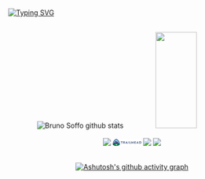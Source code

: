 <!--### Olá, eu sou o Bruno Soffo 👋 -->
<br>

[![Typing SVG](https://readme-typing-svg.herokuapp.com/?color=FFFF00&size=35&center=true&vCenter=true&width=1000&lines=HELLO,+My+name+is+Bruno+Soffo;I'm+22+years+old;I'm+from+Brazil;I+Graduated+Computer+Science;Be+Welcome!+:%29)](https://git.io/typing-svg)

<br>

<!--
<div align="center">
  <a href="https://github.com/BrunoSoffo">
  <img height="180em" src="https://github-readme-stats.vercel.app/api?username=BrunoSoffo&show_icons=true&theme=highcontrast&include_all_commits=true&count_private=true"/>
  <img height="180em" src="https://github-readme-stats.vercel.app/api/top-langs/?username=BrunoSoffo&layout=compact&langs_count=16&theme=highcontrast"/>
</div>
-->

<div align="center">  
  <img width="49%" height="225px" src="https://github-readme-stats.vercel.app/api?username=BrunoSoffo&show_icons=true&count_private=true&theme=highcontrast" alt="Bruno Soffo github stats" /> 
  <img width="41%" height="195px" src="https://github-readme-stats.vercel.app/api/top-langs/?username=BrunoSoffo&layout=compact&langs_count=16&theme=highcontrast" />
</div>
    
<br>

<div align="center">  
  <a href="https://www.linkedin.com/in/bruno-da-silva-soffo/" target="_blank"><img src="https://img.shields.io/badge/-LinkedIn-%230077B5?style=for-the-badge&logo=linkedin&logoColor=white" target="_blank"></a> 
  <a href="https://www.salesforce.com/trailblazer/brusoffo" target="_blank"><img src="./images/trailhead.png" width="11.4%"></a>
  <a href = "mailto:brunosoffo@gmail.com"><img src="https://img.shields.io/badge/-Gmail-%23333?style=for-the-badge&logo=gmail&logoColor=white" target="_blank"></a>
  <a href="https://www.instagram.com/bru_soffo/" target="_blank"><img src="https://img.shields.io/badge/-Instagram-%23E4405F?style=for-the-badge&logo=instagram&logoColor=white" target="_blank"></a> 
  <br>
  <br>

  [![Ashutosh's github activity graph](https://github-readme-activity-graph.vercel.app/graph?username=BrunoSoffo&bg_color=050505&color=00e7eb&line=f0a400&point=00e7eb&area=true&hide_border=true)](https://github.com/ashutosh00710/github-readme-activity-graph)
 
</div>
<!--
**BrunoSoffo/BrunoSoffo** is a ✨ _special_ ✨ repository because its `README.md` (this file) appears on your GitHub profile.

Here are some ideas to get you started:

- 🔭 I’m currently working on ...
- 🌱 I’m currently learning ...
- 👯 I’m looking to collaborate on ...
- 🤔 I’m looking for help with ...
- 💬 Ask me about ...
- 📫 How to reach me: ...
- 😄 Pronouns: ...
- ⚡ Fun fact: ...
-->
